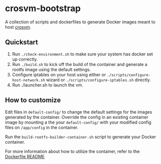 # crosvm-bootstrap

A collection of scripts and dockerfiles to generate Docker images meant to host
[crosvm](https://chromium.googlesource.com/chromiumos/platform/crosvm/).

## Quickstart
1. Run `./check-environment.sh` to make sure your system has docker set up
correctly.
2. Run `./build.sh` to kick off the build of the container and generate
a rootfs image using the default settings.
3. Configure iptables on your host using either or `./scripts/configure-host-network.sh` wizard or `./scripts/configure-iptables.sh` directly.
4. Run ./launcher.sh to launch the vm.

## How to customize
Edit files in `default-config/` to change the default settings for the images 
generated by the container. Override the config in an existing container image 
by mounting a the your `default-config/` with your modified config files on
`/app/config` in the container.

Run the `build-rootfs-builder-container.sh` script to generate your Docker
container.

For more information about how to utilize the container, refer to the
[Dockerfile README](dockerfiles/README.md)
